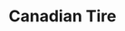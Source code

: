 ---
title: "Canadian Tire"
url: /quebec/canadian-tire-boulevard-wilfrid-hamel/
shop: department store
---